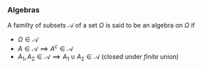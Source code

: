 ### Algebras 

A familty of subsets $\mathcal{A}$ of a set $\Omega$ is said to be an algebra on $\Omega$ if 
- $\Omega \in \mathcal{A}$ 
- $A \in \mathcal{A} \implies A^c \in \mathcal{A}$
- $A_1, A_2 \in \mathcal{A} \implies A_1 \cup A_2 \in \mathcal{A}$ (closed under *finite* union) 

